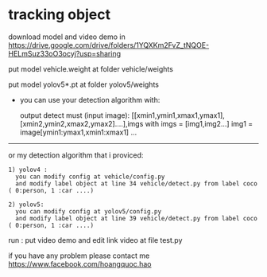 # tracking object
download model and video demo in https://drive.google.com/drive/folders/1YQXKm2FvZ_tNQOE-HELmSuz33oO3ocyj?usp=sharing

put model vehicle.weight at folder vehicle/weights

put model yolov5*.pt at folder yolov5/weights

- you can use your detection algorithm with:
  
  
  output detect must (input image):
    [[xmin1,ymin1,xmax1,ymax1],[xmin2,ymin2,xmax2,ymax2]....],imgs
    with imgs = [img1,img2...]
    img1 = image[ymin1:ymax1,xmin1:xmax1]
    ...
    
---------------------------------------------
or my detection algorithm
  that i proviced:
  
  
    1) yolov4 :
      you can modify config at vehicle/config.py
      and modify label object at line 34 vehicle/detect.py from label coco ( 0:person, 1 :car ....)
      
    2) yolov5:
      you can modify config at yolov5/config.py
      and modify label object at line 39 vehicle/detect.py from label coco ( 0:person, 1 :car ....)

run :
  put video demo and edit link video at file test.py

if you have any problem please contact me 
https://www.facebook.com/hoangquoc.hao
